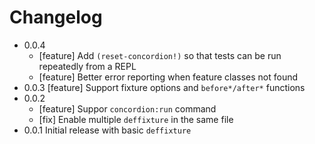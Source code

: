 # Changelog

* 0.0.4 
  * [feature] Add `(reset-concordion!)` so that tests can be run repeatedly from a REPL
  * [feature] Better error reporting when feature classes not found
* 0.0.3 [feature] Support fixture options and `before*/after*` functions
* 0.0.2
  * [feature] Suppor `concordion:run` command 
  * [fix] Enable multiple `deffixture` in the same file
* 0.0.1 Initial release with basic `deffixture`
